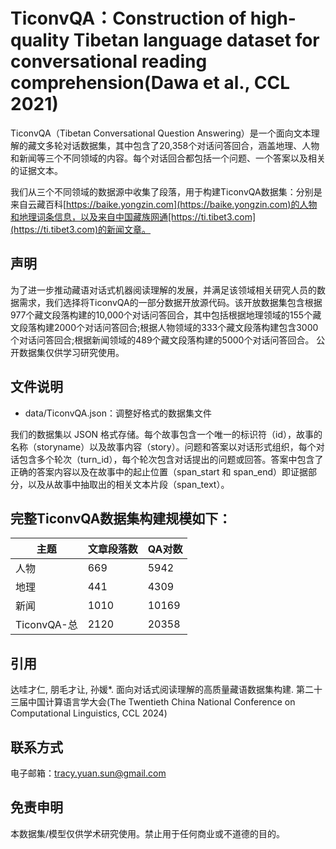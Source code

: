 # TiconvQA：Construction of high-quality Tibetan language dataset for conversational reading comprehension(Dawa et al., CCL 2021)

TiconvQA（Tibetan Conversational Question Answering）是一个面向文本理解的藏文多轮对话数据集，其中包含了20,358个对话问答回合，涵盖地理、人物和新闻等三个不同领域的内容。每个对话回合都包括一个问题、一个答案以及相关的证据文本。

我们从三个不同领域的数据源中收集了段落，用于构建TiconvQA数据集：分别是来自云藏百科[https://baike.yongzin.com](https://baike.yongzin.com)的人物和地理词条信息，以及来自中国藏族网通[https://ti.tibet3.com](https://ti.tibet3.com)的新闻文章。


## 声明
为了进一步推动藏语对话式机器阅读理解的发展，并满足该领域相关研究人员的数据需求，我们选择将TiconvQA的一部分数据开放源代码。该开放数据集包含根据977个藏文段落构建的10,000个对话问答回合，其中包括根据地理领域的155个藏文段落构建2000个对话问答回合;根据人物领域的333个藏文段落构建包含3000个对话问答回合;根据新闻领域的489个藏文段落构建的5000个对话问答回合。
公开数据集仅供学习研究使用。

## 文件说明
- data/TiconvQA.json：调整好格式的数据集文件

我们的数据集以 JSON 格式存储。每个故事包含一个唯一的标识符（id），故事的名称（storyname）以及故事内容（story）。问题和答案以对话形式组织，每个对话包含多个轮次（turn_id），每个轮次包含对话提出的问题或回答。答案中包含了正确的答案内容以及在故事中的起止位置（span_start 和 span_end）即证据部分，以及从故事中抽取出的相关文本片段（span_text）。

## 完整TiconvQA数据集构建规模如下：
| 主题   |文章段落数 | QA对数  |
|--------|------------|---------|
| 人物   | 669        | 5942    |
| 地理   | 441        | 4309    |
| 新闻   | 1010       | 10169   |
| TiconvQA-总| 2120       | 20358   |

## 引用

达哇才仁, 朋毛才让, 孙媛*. 面向对话式阅读理解的高质量藏语数据集构建. 第二十三届中国计算语言学大会(The Twentieth China National Conference on Computational Linguistics, CCL 2024)

## 联系方式

电子邮箱：tracy.yuan.sun@gmail.com

## 免责申明

本数据集/模型仅供学术研究使用。禁止用于任何商业或不道德的目的。

